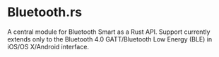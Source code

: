 # Bluetooth.rs

A central module for Bluetooth Smart as a Rust API. Support currently extends only to the Bluetooth 4.0 GATT/Bluetooth Low Energy (BLE) in iOS/OS X/Android interface.
